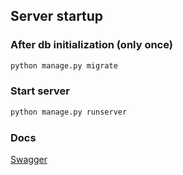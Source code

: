 ## Server startup

### After db initialization (only once)

```bash
python manage.py migrate
```

### Start server

```bash
python manage.py runserver
```

### Docs

[Swagger](http://127.0.0.1:8000/api/swagger/)
